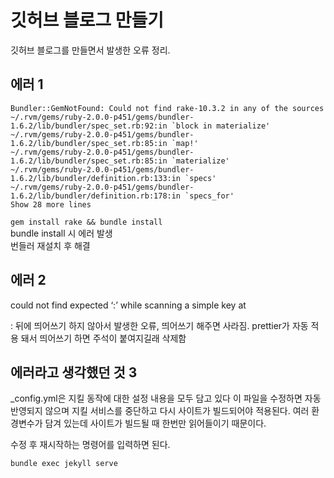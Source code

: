 
# 깃허브 블로그 만들기

깃허브 블로그를 만들면서 발생한 오류 정리.

## 에러 1

```tsx
Bundler::GemNotFound: Could not find rake-10.3.2 in any of the sources
~/.rvm/gems/ruby-2.0.0-p451/gems/bundler-1.6.2/lib/bundler/spec_set.rb:92:in `block in materialize'
~/.rvm/gems/ruby-2.0.0-p451/gems/bundler-1.6.2/lib/bundler/spec_set.rb:85:in `map!'
~/.rvm/gems/ruby-2.0.0-p451/gems/bundler-1.6.2/lib/bundler/spec_set.rb:85:in `materialize'
~/.rvm/gems/ruby-2.0.0-p451/gems/bundler-1.6.2/lib/bundler/definition.rb:133:in `specs'
~/.rvm/gems/ruby-2.0.0-p451/gems/bundler-1.6.2/lib/bundler/definition.rb:178:in `specs_for'
Show 28 more lines
```

`gem install rake && bundle install`  
bundle install 시 에러 발생  
번들러 재설치 후 해결

## 에러 2

could not find expected ‘:’ while scanning a simple key at

: 뒤에 띄어쓰기 하지 않아서 발생한 오류, 띄어쓰기 해주면 사라짐. prettier가 자동 적용 돼서 띄어쓰기 하면 주석이 붙여지길래 삭제함

## 에러라고 생각했던 것 3

_config.yml은 지킬 동작에 대한 설정 내용을 모두 담고 있다 이 파일을 수정하면 자동 반영되지 않으며 지킬 서비스를 중단하고 다시 사이트가 빌드되어야 적용된다. 여러 환경변수가 담겨 있는데 사이트가 빌드될 때 한번만 읽어들이기 때문이다.

수정 후 재시작하는 명령어를 입력하면 된다.

```tsx
bundle exec jekyll serve
```